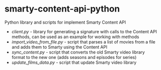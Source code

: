 # smarty-content-api-python
Python library and scripts for implement Smarty Content API

* *client.py* - library for generating a signature with calls to the Content API methods, can be used as an example for working with methods
* *import_video_from_file.py* - script that parses a list of movies from a file and adds them to Smarty using the Content API
* *sync_content.py* - script that converts the old Smarty video library format to the new one (adds seasons and episodes for series)
* *update_films_data.py* - script that update Smarty video library
